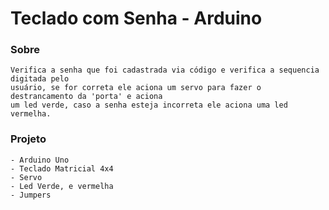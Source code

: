 # Teclado com Senha - Arduino

### Sobre
```
Verifica a senha que foi cadastrada via código e verifica a sequencia digitada pelo
usuário, se for correta ele aciona um servo para fazer o destrancamento da 'porta' e aciona
um led verde, caso a senha esteja incorreta ele aciona uma led vermelha.
```
### Projeto
```
- Arduino Uno
- Teclado Matricial 4x4
- Servo
- Led Verde, e vermelha
- Jumpers
```

